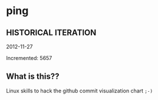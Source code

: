 # ping

## HISTORICAL ITERATION
2012-11-27

Incremented: 5657

## What is this?? 
Linux skills to hack the github commit visualization chart `;-)`
